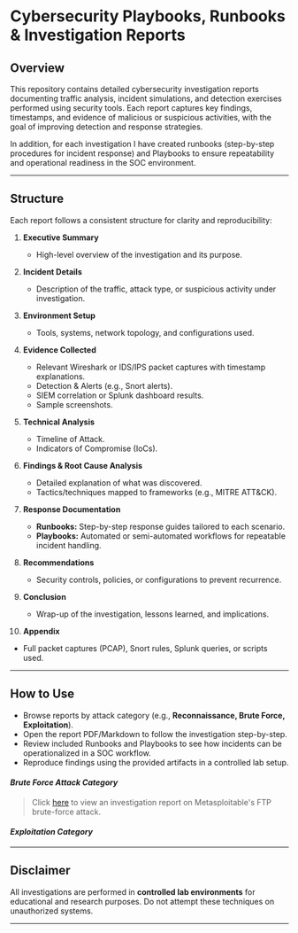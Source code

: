 # Cybersecurity Playbooks, Runbooks & Investigation Reports 

## Overview

This repository contains detailed cybersecurity investigation reports documenting traffic analysis, incident simulations, and detection exercises performed using security tools. Each report captures key findings, timestamps, and evidence of malicious or suspicious activities, with the goal of improving detection and response strategies.

In addition, for each investigation I have created runbooks (step-by-step procedures for incident response) and Playbooks to ensure repeatability and operational readiness in the SOC environment.

---

## Structure

Each report follows a consistent structure for clarity and reproducibility:

1. **Executive Summary**  
   - High-level overview of the investigation and its purpose.

2. **Incident Details**  
   - Description of the traffic, attack type, or suspicious activity under investigation.

3. **Environment Setup**  
   - Tools, systems, network topology, and configurations used.

4. **Evidence Collected**  
   - Relevant Wireshark or IDS/IPS packet captures with timestamp explanations.  
   - Detection & Alerts (e.g., Snort alerts).  
   - SIEM correlation or Splunk dashboard results.  
   - Sample screenshots.

5. **Technical Analysis**  
   - Timeline of Attack.  
   - Indicators of Compromise (IoCs).

6. **Findings & Root Cause Analysis**  
   - Detailed explanation of what was discovered.  
   - Tactics/techniques mapped to frameworks (e.g., MITRE ATT&CK).

7. **Response Documentation**  
   - **Runbooks:** Step-by-step response guides tailored to each scenario.  
   - **Playbooks:** Automated or semi-automated workflows for repeatable incident handling.  

8. **Recommendations**  
   - Security controls, policies, or configurations to prevent recurrence.

9. **Conclusion**  
   - Wrap-up of the investigation, lessons learned, and implications.

10. **Appendix**  
   - Full packet captures (PCAP), Snort rules, Splunk queries, or scripts used.

---

## How to Use

- Browse reports by attack category (e.g., **Reconnaissance, Brute Force, Exploitation**).  
- Open the report PDF/Markdown to follow the investigation step-by-step.  
- Review included Runbooks and Playbooks to see how incidents can be operationalized in a SOC workflow.
- Reproduce findings using the provided artifacts in a controlled lab setup.  

#### *Brute Force Attack Category*

> Click [here](https://github.com/ninahonyango/Cybersec_Investigation_Reports/blob/main/FTPBrute-forceCybersecurityInvestigationReport.pdf) to view an investigation report on Metasploitable's FTP brute-force attack.


#### *Exploitation Category*

---


## Disclaimer

All investigations are performed in **controlled lab environments** for educational and research purposes. Do not attempt these techniques on unauthorized systems.


---
